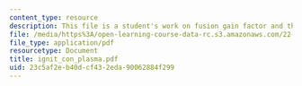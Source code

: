 ```yaml
---
content_type: resource
description: This file is a student's work on fusion gain factor and the Lawson criterion.
file: /media/https%3A/open-learning-course-data-rc.s3.amazonaws.com/22-012-seminar-fusion-and-plasma-physics-spring-2006/23c5af2eb40dcf432eda90062884f299_ignit_con_plasma.pdf
file_type: application/pdf
resourcetype: Document
title: ignit_con_plasma.pdf
uid: 23c5af2e-b40d-cf43-2eda-90062884f299
---
```

